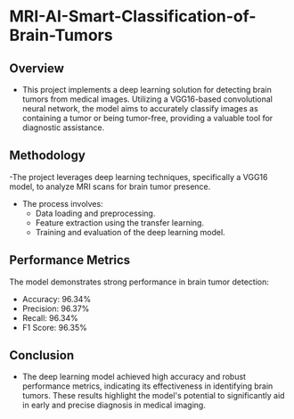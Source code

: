 # MRI-AI-Smart-Classification-of-Brain-Tumors

## Overview
- This project implements a deep learning solution for detecting brain tumors from medical images. Utilizing a VGG16-based convolutional neural network, the model aims to accurately classify images as containing a tumor or being tumor-free, providing a valuable tool for diagnostic assistance.

## Methodology
-The project leverages deep learning techniques, specifically a VGG16 model, to analyze MRI scans for brain tumor presence. 
- The process involves:
  - Data loading and preprocessing.
  - Feature extraction using the transfer learning.    
  - Training and evaluation of the deep learning model.

## Performance Metrics                                                                                                   
The model demonstrates strong performance in brain tumor detection:
-  Accuracy: 96.34%
- Precision: 96.37%
- Recall: 96.34%
- F1 Score: 96.35%

## Conclusion
- The deep learning model achieved high accuracy and robust performance metrics, indicating its effectiveness in identifying brain tumors. These results highlight the model's potential to significantly aid in early and precise diagnosis in medical imaging.
